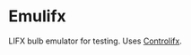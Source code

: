 # Emulifx
LIFX bulb emulator for testing. Uses [Controlifx](https://github.com/bionicrm/controlifx).
